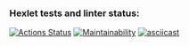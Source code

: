 ### Hexlet tests and linter status:
[![Actions Status](https://github.com/Zyrael/frontend-project-lvl1/workflows/hexlet-check/badge.svg)](https://github.com/Zyrael/frontend-project-lvl1/actions)
[![Maintainability](https://api.codeclimate.com/v1/badges/58f10146ba0e14fb6cdc/maintainability)](https://codeclimate.com/github/Zyrael/frontend-project-lvl1/maintainability)
[![asciicast](https://asciinema.org/a/ICnIMvqUeoZ9QkjbXp18FgGWI.svg)](https://asciinema.org/a/ICnIMvqUeoZ9QkjbXp18FgGWI)
